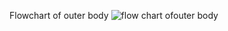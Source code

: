 Flowchart of outer body
![flow chart ofouter body](https://user-images.githubusercontent.com/96687309/155461970-92441280-690a-4e9c-8517-7740866417d5.png)
